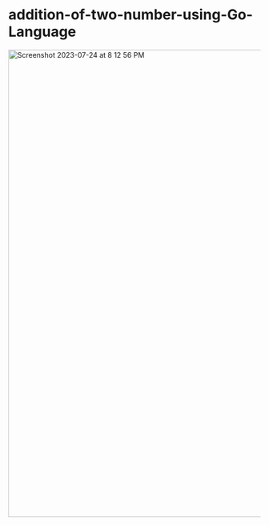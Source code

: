 # addition-of-two-number-using-Go-Language

<img width="933" alt="Screenshot 2023-07-24 at 8 12 56 PM" src="https://github.com/shubhankardutta38/addition-of-two-number-using-Go-Language/assets/129721532/8923f00d-ab89-4e7b-b1a5-15565d4b468c">

